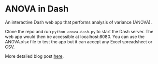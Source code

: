 # ANOVA in Dash

An interactive Dash web app that performs analysis of variance (ANOVA).

Clone the repo and run `python anova-dash.py` to start the Dash server. The web app would then be accessible at localhost:8080. You can use the ANOVA.xlsx file to test the app but it can accept any Excel spreadsheet or CSV.

More detailed blog post [here](https://victorangeloblancada.github.io/blog/2021/06/22/dash-apps.html).
